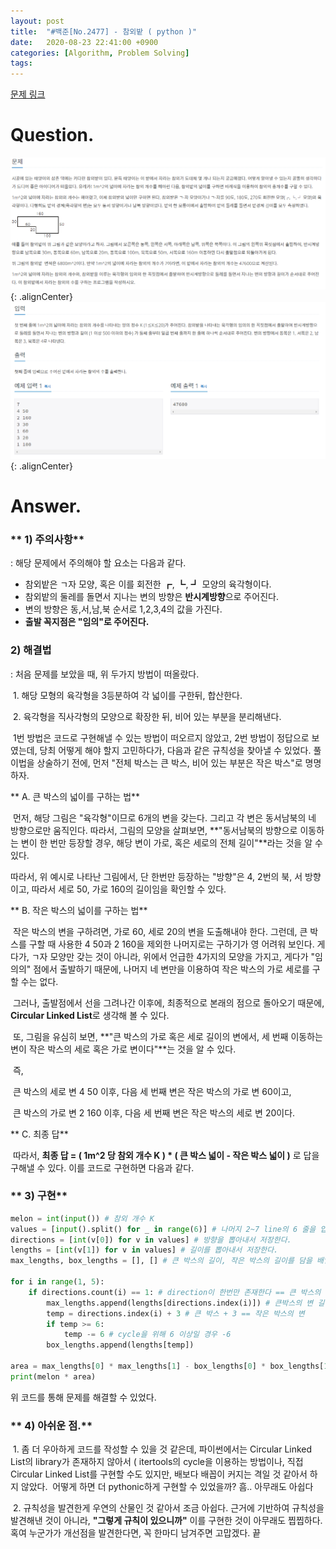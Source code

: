 ```yaml
---
layout: post
title:  "#백준[No.2477] - 참외밭 ( python )"
date:   2020-08-23 22:41:00 +0900
categories: [Algorithm, Problem Solving]
tags: 
---
```


[문제 링크](https://www.acmicpc.net/problem/2477)

# Question.

![1](/assets/images/2020-08-27-09-19-12_2020-08-27-ps_2.md.png){: .alignCenter}
![2](/assets/images/2020-08-27-09-20-02_2020-08-27-ps_2.md.png){: .alignCenter}
# Answer.

### ** 1) 주의사항**

: 해당 문제에서 주의해야 할 요소는 다음과 같다.

-   참외밭은 ㄱ자 모양, 혹은 이를 회전한 ┏, ┗, ┛ 모양의 육각형이다.
-   참외밭의 둘레를 돌면서 지나는 변의 방향은 **반시계방향**으로 주어진다.
-   변의 방향은 동,서,남,북 순서로 1,2,3,4의 값을 가진다.
-   **출발 꼭지점은 "임의"로 주어진다.**

### **2) 해결법**

: 처음 문제를 보았을 때, 위 두가지 방법이 떠올랐다.

 1. 해당 모형의 육각형을 3등분하여 각 넓이를 구한뒤, 합산한다.

 2. 육각형을 직사각형의 모양으로 확장한 뒤, 비어 있는 부분을 분리해낸다.

 1번 방법은 코드로 구현해낼 수 있는 방법이 떠오르지 않았고, 2번 방법이 정답으로 보였는데, 당최 어떻게 해야 할지 고민하다가, 다음과 같은 규칙성을 찾아낼 수 있었다. 풀이법을 상술하기 전에, 먼저 "전체 박스는 큰 박스, 비어 있는 부분은 작은 박스"로 명명하자.

** A. 큰 박스의 넓이를 구하는 법**

 먼저, 해당 그림은 "육각형"이므로 6개의 변을 갖는다. 그리고 각 변은 동서남북의 네 방향으로만 움직인다. 따라서, 그림의 모양을 살펴보면, **"동서남북의 방향으로 이동하는 변이 한 번만 등장할 경우, 해당 변이 가로, 혹은 세로의 전체 길이"**라는 것을 알 수 있다.

따라서, 위 예시로 나타난 그림에서, 단 한번만 등장하는 "방향"은 4, 2번의 북, 서 방향이고, 따라서 세로 50, 가로 160의 길이임을 확인할 수 있다.

** B. 작은 박스의 넓이를 구하는 법**

 작은 박스의 변을 구하려면, 가로 60, 세로 20의 변을 도출해내야 한다. 그런데, 큰 박스를 구할 때 사용한 4 50과 2 160을 제외한 나머지로는 구하기가 영 어려워 보인다. 게다가, ㄱ자 모양만 갖는 것이 아니라, 위에서 언급한 4가지의 모양을 가지고, 게다가 "임의의" 점에서 출발하기 때문에, 나머지 네 변만을 이용하여 작은 박스의 가로 세로를 구할 수는 없다.

 그러나, 출발점에서 선을 그려나간 이후에, 최종적으로 본래의 점으로 돌아오기 때문에, **Circular Linked List**로 생각해 볼 수 있다. 

 또, 그림을 유심히 보면, **"큰 박스의 가로 혹은 세로 길이의 변에서, 세 번째 이동하는 변이 작은 박스의 세로 혹은 가로 변이다"**는 것을 알 수 있다.

 즉,

 큰 박스의 세로 변 4 50 이후, 다음 세 번째 변은 작은 박스의 가로 변 60이고,

 큰 박스의 가로 변 2 160 이후, 다음 세 번째 변은 작은 박스의 세로 변 20이다.

** C. 최종 답**

 따라서, **최종 답 = ( 1m^2 당 참외 개수 K ) \* ( 큰 박스 넓이 - 작은 박스 넓이 )** 로 답을 구해낼 수 있다. 이를 코드로 구현하면 다음과 같다.

### ** 3) 구현**

```python
melon = int(input()) # 참외 개수 K
values = [input().split() for _ in range(6)] # 나머지 2~7 line의 6 줄을 입력 받는다.
directions = [int(v[0]) for v in values] # 방향을 뽑아내서 저장한다.
lengths = [int(v[1]) for v in values] # 길이를 뽑아내서 저장한다.
max_lengths, box_lengths = [], [] # 큰 박스의 길이, 작은 박스의 길이를 담을 배열

for i in range(1, 5):
    if directions.count(i) == 1: # direction이 한번만 존재한다 == 큰 박스의 변
        max_lengths.append(lengths[directions.index(i)]) # 큰박스의 변 길이 저장
        temp = directions.index(i) + 3 # 큰 박스 + 3 == 작은 박스의 변
        if temp >= 6:
            temp -= 6 # cycle을 위해 6 이상일 경우 -6
        box_lengths.append(lengths[temp]) 

area = max_lengths[0] * max_lengths[1] - box_lengths[0] * box_lengths[1]
print(melon * area)
```

위 코드를 통해 문제를 해결할 수 있었다.

### ** 4) 아쉬운 점.**

 1. 좀 더 우아하게 코드를 작성할 수 있을 것 같은데, 파이썬에서는 Circular Linked List의 library가 존재하지 않아서 ( itertools의 cycle을 이용하는 방법이나, 직접 Circular Linked List를 구현할 수도 있지만, 배보다 배꼽이 커지는 격일 것 같아서 하지 않았다.  어떻게 하면 더 pythonic하게 구현할 수 있었을까? 흠.. 아무래도 아쉽다

 2. 규칙성을 발견한게 우연의 산물인 것 같아서 조금 아쉽다. 근거에 기반하여 규칙성을 발견해낸 것이 아니라, **"그렇게 규칙이 있으니까"** 이를 구현한 것이 아무래도 찝찝하다. 혹여 누군가가 개선점을 발견한다면, 꼭 한마디 남겨주면 고맙겠다. 끝
